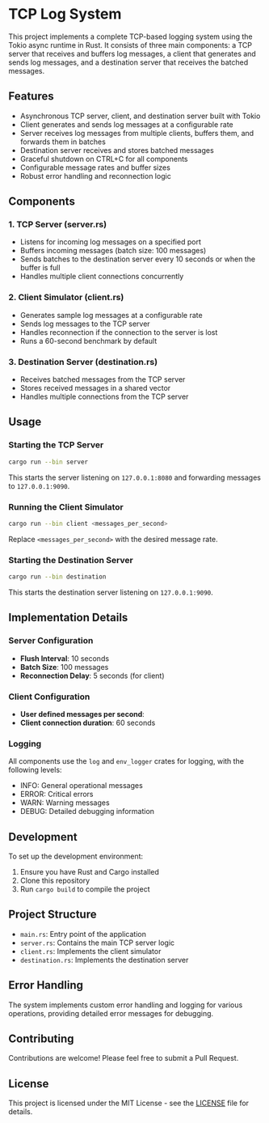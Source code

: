 # TCP Log System

This project implements a complete TCP-based logging system using the Tokio async runtime in Rust. It consists of three main components: a TCP server that receives and buffers log messages, a client that generates and sends log messages, and a destination server that receives the batched messages.

## Features

- Asynchronous TCP server, client, and destination server built with Tokio
- Client generates and sends log messages at a configurable rate
- Server receives log messages from multiple clients, buffers them, and forwards them in batches
- Destination server receives and stores batched messages
- Graceful shutdown on CTRL+C for all components
- Configurable message rates and buffer sizes
- Robust error handling and reconnection logic

## Components

### 1. TCP Server (server.rs)

- Listens for incoming log messages on a specified port
- Buffers incoming messages (batch size: 100 messages)
- Sends batches to the destination server every 10 seconds or when the buffer is full
- Handles multiple client connections concurrently

### 2. Client Simulator (client.rs)

- Generates sample log messages at a configurable rate
- Sends log messages to the TCP server
- Handles reconnection if the connection to the server is lost
- Runs a 60-second benchmark by default

### 3. Destination Server (destination.rs)

- Receives batched messages from the TCP server
- Stores received messages in a shared vector
- Handles multiple connections from the TCP server

## Usage

### Starting the TCP Server

```bash
cargo run --bin server
```

This starts the server listening on `127.0.0.1:8080` and forwarding messages to `127.0.0.1:9090`.

### Running the Client Simulator

```bash
cargo run --bin client <messages_per_second>
```

Replace `<messages_per_second>` with the desired message rate.

### Starting the Destination Server

```bash
cargo run --bin destination
```

This starts the destination server listening on `127.0.0.1:9090`.

## Implementation Details

### Server Configuration

- **Flush Interval**: 10 seconds
- **Batch Size**: 100 messages
- **Reconnection Delay**: 5 seconds (for client)

### Client Configuration

- **User defined messages per second**:
- **Client connection duration**: 60 seconds

### Logging

All components use the `log` and `env_logger` crates for logging, with the following levels:
- INFO: General operational messages
- ERROR: Critical errors
- WARN: Warning messages
- DEBUG: Detailed debugging information

## Development

To set up the development environment:

1. Ensure you have Rust and Cargo installed
2. Clone this repository
3. Run `cargo build` to compile the project

## Project Structure

- `main.rs`: Entry point of the application
- `server.rs`: Contains the main TCP server logic
- `client.rs`: Implements the client simulator
- `destination.rs`: Implements the destination server

## Error Handling

The system implements custom error handling and logging for various operations, providing detailed error messages for debugging.

## Contributing

Contributions are welcome! Please feel free to submit a Pull Request.

## License

This project is licensed under the MIT License - see the [LICENSE](LICENSE) file for details.
